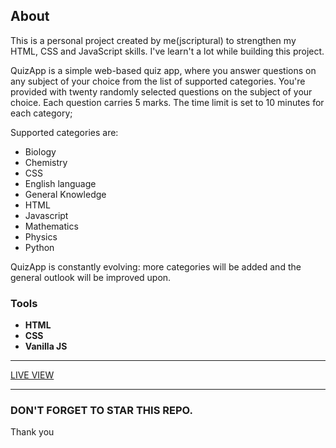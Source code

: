 ## About 
This is a personal project created by me(jscriptural) to strengthen my HTML, CSS and JavaScript skills.
I've learn't a lot while building this project.

QuizApp is a simple web-based quiz app, where you answer questions on any  subject of your choice from the list of supported categories.
You're provided with twenty randomly selected questions on the subject of your choice. Each question carries 5 marks.
The time limit is set to 10 minutes for each category;

Supported categories are:
* Biology
* Chemistry
* CSS
* English language
* General Knowledge
* HTML
* Javascript
* Mathematics
* Physics
* Python

QuizApp is constantly evolving: more categories will be added and the general outlook will be improved upon.

### Tools 
* **HTML**
* **CSS**
* **Vanilla JS**



___

[LIVE VIEW](https://quiz-app-jscriptural.vercel.app/)
 ___

### DON'T FORGET TO STAR THIS REPO.

Thank you
